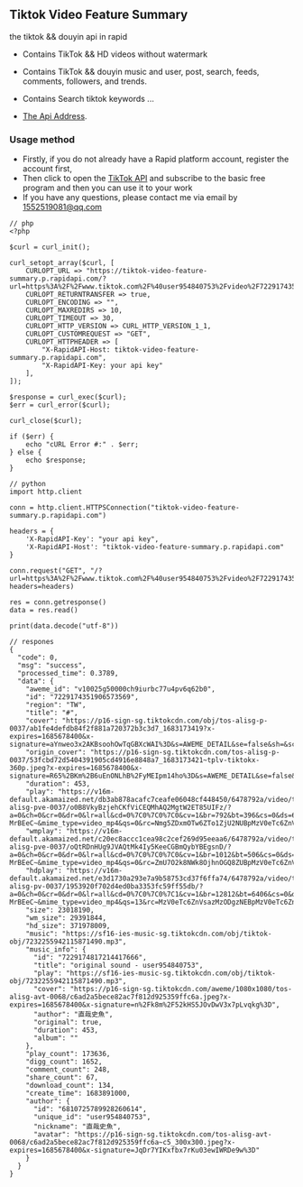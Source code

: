 
## Tiktok Video Feature Summary

the tiktok && douyin api in rapid 
- Contains TikTok && HD videos without watermark 
- Contains TikTok && douyin music and user, post, search, feeds, comments, followers, and trends.
- Contains Search tiktok keywords ...

- [The Api Address](https://rapidapi.com/liuzhaolong765481/api/tiktok-video-feature-summary/).

### Usage method

- Firstly, if you do not already have a Rapid platform account, register the account first, 
- Then click to open the [ TikTok API](https://rapidapi.com/liuzhaolong765481/api/tiktok-video-feature-summary/pricing) and subscribe to the basic free program and then you can use it to your work
- If you have any questions, please contact me via email by 1552519081@qq.com


```angular2
// php
<?php

$curl = curl_init();

curl_setopt_array($curl, [
	CURLOPT_URL => "https://tiktok-video-feature-summary.p.rapidapi.com/?url=https%3A%2F%2Fwww.tiktok.com%2F%40user954840753%2Fvideo%2F7229174351906573569&hd=1",
	CURLOPT_RETURNTRANSFER => true,
	CURLOPT_ENCODING => "",
	CURLOPT_MAXREDIRS => 10,
	CURLOPT_TIMEOUT => 30,
	CURLOPT_HTTP_VERSION => CURL_HTTP_VERSION_1_1,
	CURLOPT_CUSTOMREQUEST => "GET",
	CURLOPT_HTTPHEADER => [
		"X-RapidAPI-Host: tiktok-video-feature-summary.p.rapidapi.com",
		"X-RapidAPI-Key: your api key"
	],
]);

$response = curl_exec($curl);
$err = curl_error($curl);

curl_close($curl);

if ($err) {
	echo "cURL Error #:" . $err;
} else {
	echo $response;
}

```

```angular2
// python 
import http.client

conn = http.client.HTTPSConnection("tiktok-video-feature-summary.p.rapidapi.com")

headers = {
    'X-RapidAPI-Key': "your api key",
    'X-RapidAPI-Host': "tiktok-video-feature-summary.p.rapidapi.com"
}

conn.request("GET", "/?url=https%3A%2F%2Fwww.tiktok.com%2F%40user954840753%2Fvideo%2F7229174351906573569&hd=1", headers=headers)

res = conn.getresponse()
data = res.read()

print(data.decode("utf-8"))
```

```angular2
// respones
{
  "code": 0,
  "msg": "success",
  "processed_time": 0.3789,
  "data": {
    "aweme_id": "v10025g50000ch9iurbc77u4pv6q62b0",
    "id": "7229174351906573569",
    "region": "TW",
    "title": "#",
    "cover": "https://p16-sign-sg.tiktokcdn.com/obj/tos-alisg-p-0037/ab1fe4defdb84f2f881a720372b3c3d7_1683173419?x-expires=1685678400&x-signature=aYnweo3x2AKBsoohOwTqGBXcWAI%3D&s=AWEME_DETAIL&se=false&sh=&sc=dynamic_cover&l=202306010448047E6EEACCAF37736F5C8A",
    "origin_cover": "https://p16-sign-sg.tiktokcdn.com/tos-alisg-p-0037/53fcbd72d5404391905cd4916e8848a7_1683173421~tplv-tiktokx-360p.jpeg?x-expires=1685678400&x-signature=R65%2BKm%2B6uEnONLhB%2FyMEIpm14ho%3D&s=AWEME_DETAIL&se=false&sh=&sc=feed_cover&l=202306010448047E6EEACCAF37736F5C8A",
    "duration": 453,
    "play": "https://v16m-default.akamaized.net/db3ab878acafc7ceafe06048cf448450/6478792a/video/tos/alisg/tos-alisg-pve-0037/o0B8VkyBzjehCKfViCEQMhAQ2MgtW2ET85UIFz/?a=0&ch=0&cr=0&dr=0&lr=all&cd=0%7C0%7C0%7C0&cv=1&br=792&bt=396&cs=0&ds=6&ft=iJOG.y7oZzv0PD1S4NlXg9w0t-MrBEeC~&mime_type=video_mp4&qs=0&rc=Nmg5ZDxmOTw6ZTo1ZjU2NUBpMzV0eTc6ZnVsazMzODgzNEBhMzUzMTJeX18xXi1jMjY2YSNfMzNtcjRfcjZgLS1kLy1zcw%3D%3D&l=202306010448047E6EEACCAF37736F5C8A&btag=e00080000",
    "wmplay": "https://v16m-default.akamaized.net/c20ec8accc1cea98c2cef269d95eeaa6/6478792a/video/tos/alisg/tos-alisg-pve-0037/oQtRDnHUg9JVAQtMk4Iy5KeeCGBmQybYBEgsnD/?a=0&ch=0&cr=0&dr=0&lr=all&cd=0%7C0%7C0%7C0&cv=1&br=1012&bt=506&cs=0&ds=3&ft=iJOG.y7oZzv0PD1S4NlXg9w0t-MrBEeC~&mime_type=video_mp4&qs=0&rc=ZmU7O2k8NWk8OjhnOGQ8ZUBpMzV0eTc6ZnVsazMzODgzNEAvMV4wLjZhX2AxYmI0YF82YSNfMzNtcjRfcjZgLS1kLy1zcw%3D%3D&l=202306010448047E6EEACCAF37736F5C8A&btag=e00080000",
    "hdplay": "https://v16m-default.akamaized.net/e3d1730a293e7a9b58753cd37f6ffa74/6478792a/video/tos/alisg/tos-alisg-pv-0037/1953920f702d4ed0ba3353fc59ff55db/?a=0&ch=0&cr=0&dr=0&lr=all&cd=0%7C0%7C0%7C1&cv=1&br=12812&bt=6406&cs=0&ds=4&ft=iJOG.y7oZzv0PD1S4NlXg9w0t-MrBEeC~&mime_type=video_mp4&qs=13&rc=MzV0eTc6ZnVsazMzODgzNEBpMzV0eTc6ZnVsazMzODgzNEBfMzNtcjRfcjZgLS1kLy1zYSNfMzNtcjRfcjZgLS1kLy1zcw%3D%3D&l=20230601044804688D16D11F81306B663D&btag=e00040000",
    "size": 23018190,
    "wm_size": 29391844,
    "hd_size": 371978009,
    "music": "https://sf16-ies-music-sg.tiktokcdn.com/obj/tiktok-obj/7232255942115871490.mp3",
    "music_info": {
      "id": "7229174817214417666",
      "title": "original sound - user954840753",
      "play": "https://sf16-ies-music-sg.tiktokcdn.com/obj/tiktok-obj/7232255942115871490.mp3",
      "cover": "https://p16-sign-sg.tiktokcdn.com/aweme/1080x1080/tos-alisg-avt-0068/c6ad2a5bece82ac7f812d925359ffc6a.jpeg?x-expires=1685678400&x-signature=n%2Fk8m%2F52kHS5JOvDwV3x7pLvqkg%3D",
      "author": "直哉史魚",
      "original": true,
      "duration": 453,
      "album": ""
    },
    "play_count": 173636,
    "digg_count": 1652,
    "comment_count": 248,
    "share_count": 67,
    "download_count": 134,
    "create_time": 1683891000,
    "author": {
      "id": "6810725789928260614",
      "unique_id": "user954840753",
      "nickname": "直哉史魚",
      "avatar": "https://p16-sign-sg.tiktokcdn.com/tos-alisg-avt-0068/c6ad2a5bece82ac7f812d925359ffc6a~c5_300x300.jpeg?x-expires=1685678400&x-signature=JqDr7YIKxfbx7rKu03ewIWRDe9w%3D"
    }
  }
}
```  
